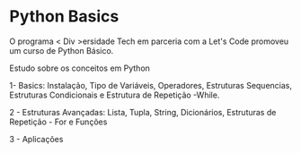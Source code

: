 # Python Basics

O programa < Div >ersidade Tech em parceria com a Let's Code promoveu um curso de Python Básico.

Estudo sobre os conceitos em Python

 1- Basics: Instalação, Tipo de Variáveis, Operadores, Estruturas Sequencias, Estruturas Condicionais e Estrutura de Repetição -While.
 
 2 - Estruturas Avançadas: Lista, Tupla, String, Dicionários, Estruturas de Repetição - For e Funções
 
 3 - Aplicações
 


